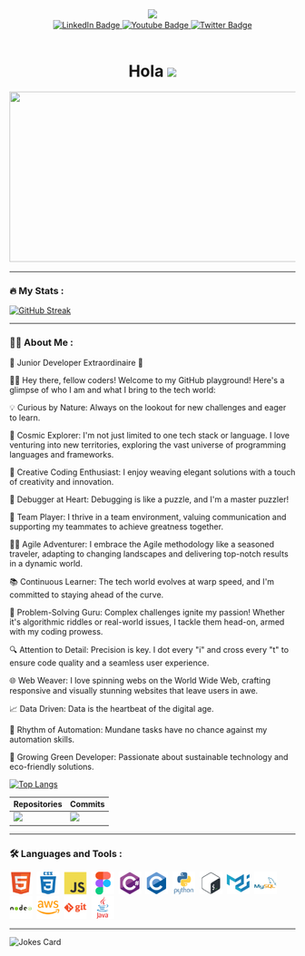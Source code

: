 <div id="header" align="center">
  <img src="https://media.giphy.com/media/bGgsc5mWoryfgKBx1u/giphy.gif" width="100"/>
  <div id="badges">
  <a href="https://www.linkedin.com/in/nana-obeng-kwaku-b71380270/">
    <img src="https://img.shields.io/badge/LinkedIn-blue?style=for-the-badge&logo=linkedin&logoColor=white" alt="LinkedIn Badge"/>
  </a>
  <a href="your-youtube-URL">
    <img src="https://img.shields.io/badge/YouTube-red?style=for-the-badge&logo=youtube&logoColor=white" alt="Youtube Badge"/>
  </a>
  <a href="https://twitter.com/Nadeobeng?t=TDKFkXtmn54jJu_prP1F3w&s=09">
    <img src="https://img.shields.io/badge/Twitter-blue?style=for-the-badge&logo=twitter&logoColor=white" alt="Twitter Badge"/>
  </a>
</div>
  <img src="https://komarev.com/ghpvc/?username=denakwob&style=flat-square&color=blue" alt=""/>
  <h1>
  Hola 
  <img src="https://media.giphy.com/media/hvRJCLFzcasrR4ia7z/giphy.gif" width="30px"/>
  </h1>
</div>
<div align="center">
  <img src="https://media.giphy.com/media/dWesBcTLavkZuG35MI/giphy.gif" width="600" height="300"/>
</div>

---

### :fire: My Stats :

[![GitHub Streak](https://github-readme-streak-stats.herokuapp.com?user=denakwob&theme=github-dark-blue&hide_border=true&card_width=1000&fire=EB5454&currStreakNum=EB5454&currStreakLabel=EB5454)](https://git.io/streak-stats)


---

### :man_technologist: About Me :
🚀 Junior Developer Extraordinaire 🚀

👨‍💻 Hey there, fellow coders! Welcome to my GitHub playground! Here's a glimpse of who I am and what I bring to the tech world:

💡 Curious by Nature: Always on the lookout for new challenges and eager to learn. 

🌌 Cosmic Explorer: I'm not just limited to one tech stack or language. I love venturing into new territories, exploring the vast universe of programming languages and frameworks.

🌟 Creative Coding Enthusiast: I enjoy weaving elegant solutions with a touch of creativity and innovation.

🔧 Debugger at Heart: Debugging is like a puzzle, and I'm a master puzzler!

🤝 Team Player: I thrive in a team environment, valuing communication and supporting my teammates to achieve greatness together.

🚴‍♂️ Agile Adventurer: I embrace the Agile methodology like a seasoned traveler, adapting to changing landscapes and delivering top-notch results in a dynamic world.

📚 Continuous Learner: The tech world evolves at warp speed, and I'm committed to staying ahead of the curve.

🧩 Problem-Solving Guru: Complex challenges ignite my passion! Whether it's algorithmic riddles or real-world issues, I tackle them head-on, armed with my coding prowess.

🔍 Attention to Detail: Precision is key. I dot every "i" and cross every "t" to ensure code quality and a seamless user experience.

🌐 Web Weaver: I love spinning webs on the World Wide Web, crafting responsive and visually stunning websites that leave users in awe.

📈 Data Driven: Data is the heartbeat of the digital age.

🎵 Rhythm of Automation: Mundane tasks have no chance against my automation skills.

🌱 Growing Green Developer: Passionate about sustainable technology and eco-friendly solutions.


[![Top Langs](https://github-readme-stats.vercel.app/api/top-langs/?username=denakwob&layout=compact&theme=vision-friendly-dark)](https://github.com/anuraghazra/github-readme-stats)

| Repositories                                                                                                   | Commits                                                                                                         |
| ---------------------------------------------------------------------------------------------------------------|-----------------------------------------------------------------------------------------------------------------|
| ![](https://github-profile-summary-cards.vercel.app/api/cards/repos-per-language?username=denakwob&theme=dark) | ![](https://github-profile-summary-cards.vercel.app/api/cards/most-commit-language?username=denakwob&theme=dark)|

---

### :hammer_and_wrench: Languages and Tools :
<div>
  <img src="https://github.com/devicons/devicon/blob/master/icons/html5/html5-original.svg" title="HTML5" alt="HTML" width="40" height="40"/>&nbsp;
  <img src="https://github.com/devicons/devicon/blob/master/icons/css3/css3-plain-wordmark.svg"  title="CSS3" alt="CSS" width="40" height="40"/>&nbsp;
  <img src="https://github.com/devicons/devicon/blob/master/icons/javascript/javascript-original.svg" title="JavaScript" alt="JavaScript" width="40" height="40"/>&nbsp;
  <img src="https://raw.githubusercontent.com/devicons/devicon/1119b9f84c0290e0f0b38982099a2bd027a48bf1/icons/figma/figma-original.svg" title="figma" alt="figma" width="40" height="40"/>&nbsp;
  <img src="https://raw.githubusercontent.com/devicons/devicon/1119b9f84c0290e0f0b38982099a2bd027a48bf1/icons/csharp/csharp-original.svg" title="csharp" alt="csharp" width="40" height="40"/>&nbsp;
   <img src="https://raw.githubusercontent.com/devicons/devicon/1119b9f84c0290e0f0b38982099a2bd027a48bf1/icons/c/c-original.svg" title="c" alt="c" width="40" height="40"/>&nbsp;
  <img src="https://github.com/devicons/devicon/blob/master/icons/python/python-original-wordmark.svg" title="python" alt="python" width="40" height="40"/>&nbsp;
  <img src="https://raw.githubusercontent.com/devicons/devicon/1119b9f84c0290e0f0b38982099a2bd027a48bf1/icons/bash/bash-original.svg" title="Gatsby"  alt="Gatsby" width="40" height="40"/>&nbsp;
  <img src="https://github.com/devicons/devicon/blob/master/icons/materialui/materialui-original.svg" title="Material UI" alt="Material UI" width="40" height="40"/>&nbsp;
  <img src="https://github.com/devicons/devicon/blob/master/icons/mysql/mysql-original-wordmark.svg" title="MySQL"  alt="MySQL" width="40" height="40"/>&nbsp;
  <img src="https://github.com/devicons/devicon/blob/master/icons/nodejs/nodejs-original-wordmark.svg" title="NodeJS" alt="NodeJS" width="40" height="40"/>&nbsp;
  <img src="https://github.com/devicons/devicon/blob/master/icons/amazonwebservices/amazonwebservices-plain-wordmark.svg" title="AWS" alt="AWS" width="40" height="40"/>&nbsp;
  <img src="https://github.com/devicons/devicon/blob/master/icons/git/git-plain-wordmark.svg" title="git" alt="git" width="40" height="40"/>&nbsp;
   <img src="https://github.com/devicons/devicon/blob/master/icons/java/java-original-wordmark.svg" title="Java" alt="Java" width="40" height="40"/>&nbsp;
</div>

---

![Jokes Card](https://readme-jokes.vercel.app/api?hideBorder&theme=react)
